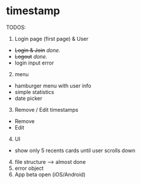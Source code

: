 # timestamp


TODOS:

1. Login page (first page) & User
  - ~~Login & Join~~ _done._
  - ~~Logout~~ _done._
  - login input error 
2. menu 
  - hamburger menu with user info
  - simple statistics
  - date picker
3. Remove / Edit timestamps
  - Remove
  - Edit
4. UI
  - show only 5 recents cards until user scrolls down
4. file structure --> almost done
5. error object 
6. App beta open (iOS/Android)